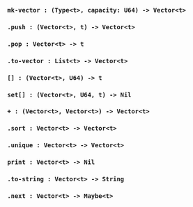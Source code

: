 <link rel="stylesheet" type="text/css" href="styles.css">

### `mk-vector : (Type<t>, capacity: U64) -> Vector<t>`

### `.push : (Vector<t>, t) -> Vector<t>`

### `.pop : Vector<t> -> t`

### `.to-vector : List<t> -> Vector<t>`

### `[] : (Vector<t>, U64) -> t`

### `set[] : (Vector<t>, U64, t) -> Nil`

### `+ : (Vector<t>, Vector<t>) -> Vector<t>`

### `.sort : Vector<t> -> Vector<t>`

### `.unique : Vector<t> -> Vector<t>`

### `print : Vector<t> -> Nil`

### `.to-string : Vector<t> -> String`

### `.next : Vector<t> -> Maybe<t>`

